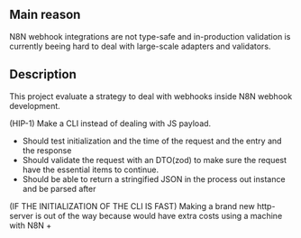 ## Main reason
N8N webhook integrations are not type-safe and in-production validation is currently beeing hard to deal with large-scale adapters and validators.

## Description
This project evaluate a strategy to deal with webhooks inside N8N webhook development. 

(HIP-1) Make a CLI instead of dealing with JS payload.
- Should test initialization and the time of the request and the entry and the response
- Should validate the request with an DTO(zod) to make sure the request have the essential items to continue.
- Should be able to return a stringified JSON in the process out instance and be parsed after 

(IF THE INITIALIZATION OF THE CLI IS FAST) Making a brand new http-server is out of the way because would have extra costs using a machine with N8N + 
